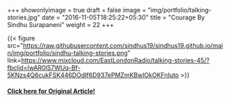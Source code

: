 +++
showonlyimage = true
draft = false
image = "img/portfolio/talking-stories.jpg"
date = "2016-11-05T18:25:22+05:30"
title = "Courage By Sindhu Surapaneni"
weight = 22
+++

{{< figure src="https://raw.githubusercontent.com/sindhus19/sindhus19.github.io/main/img/portfolio/sindhu-talking-stories.png" link=https://www.mixcloud.com/EastLondonRadio/talking-stories-45/?fbclid=IwAR0lS7WUq-Bf-5KNzs4Q6cukFSK446DOdIf6D937ePMZmKBwlOkOKFnIuto >}}

#### **[Click here for Original Article!](https://www.mixcloud.com/EastLondonRadio/talking-stories-45/?fbclid=IwAR0lS7WUq-Bf-5KNzs4Q6cukFSK446DOdIf6D937ePMZmKBwlOkOKFnIuto)**